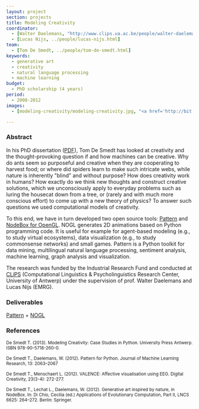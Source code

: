 ```yaml
---
layout: project
section: projects
title: Modeling Creativity
coordinator:
  - [Walter Daelemans, "http://www.clips.ua.ac.be/people/walter-daelemans"]
  - [Lucas Nijs, ../people/lucas-nijs.html]
team:
  - [Tom De Smedt, ../people/tom-de-smedt.html]
keywords:
  - generative art
  - creativity
  - natural language processing
  - machine learning
budget:
  - PhD scholarship (4 years)
period:
  - 2008-2012
images:
  - [modeling-creativity/modeling-creativity.jpg, "<a href='http://bit.ly/modeling-creativity'>Download the PDF</a>"]

---
```


<h3>Abstract</h3>
In his PhD dissertation (<a class="tag-feature" href="http://bit.ly/modeling-creativity">PDF</a>), Tom De Smedt has looked at creativity and the thought-provoking question if and how machines can be creative. Why do ants seem so purposeful and creative when they are cooperating to harvest food; or where did spiders learn to make such intricate webs, while nature is inherently "blind" and without purpose? How does creativity work in humans? How exactly do we think new thoughts and construct creative solutions, which we unconsciously apply to everyday problems such as luring the housecat down from a tree, or (rarely and with much more conscious effort) to come up with a new theory of physics? To answer such questions we used computational models of creativity. 

To this end, we have in turn developed two open source tools: <a href="http://www.clips.ua.ac.be/pattern">Pattern</a> and <a href="../software/nodebox-opengl.html">NodeBox for OpenGL</a>. NOGL generates 2D animations based on Python programming code. It is useful for example for agent-based modeling (e.g., to study virtual ecosystems), data visualization (e.g., to study commonsense networks) and small games. Pattern is a Python toolkit for data mining, multilingual natural language processing, sentiment analysis, machine learning, graph analysis and visualization.

The research was funded by the Industrial Research Fund and conducted at <a href="http://www.clips.ua.ac.be">CLiPS</a> (Computational Linguistics & Psycholinguistics Research Center, University of Antwerp) under the supervision of prof. Walter Daelemans and Lucas Nijs (EMRG).

<h3>Deliverables</h3>
<p><a href="http://www.clips.ua.ac.be/pattern" class="tag-software">Pattern</a> + 
   <a href="../software/nodebox-opengl.html" class="tag-software">NOGL</a></p>

<h3>References</h3>
<p class="cite"><small>De Smedt T. (2013). Modeling Creativity: Case Studies in Python. University Press Antwerp. ISBN 978-90-5718-260-0.</small></p>
<p class="cite"><small>De Smedt T., Daelemans, W. (2012). Pattern for Python. Journal of Machine Learning Research, 13: 2063–2067</small></p>
<p class="cite"><small>De Smedt T., Menschaert L. (2012). VALENCE: Affective visualisation using EEG. Digital Creativity, 23(3-4): 272-277.</small></p>
<p class="cite"><small>De Smedt T., Lechat L., Daelemans, W. (2012). Generative art inspired by nature, in NodeBox. In: Di Chio, Cecilia (ed.) Applications of Evolutionary Computation, Part II, LNCS 6625: 264–272. Berlin: Springer.</small></p>